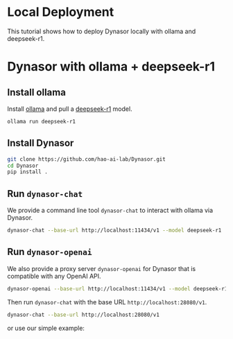 # Local Deployment

This tutorial shows how to deploy Dynasor locally with ollama and deepseek-r1.

# Dynasor with ollama + deepseek-r1

## Install ollama

Install [ollama](https://ollama.com/download) and pull a [deepseek-r1](https://ollama.com/library/deepseek-r1) model.
```bash
ollama run deepseek-r1
```

## Install Dynasor

```bash
git clone https://github.com/hao-ai-lab/Dynasor.git
cd Dynasor
pip install .
```

## Run `dynasor-chat`

We provide a command line tool `dynasor-chat` to interact with ollama via Dynasor.

```bash
dynasor-chat --base-url http://localhost:11434/v1 --model deepseek-r1
```

## Run `dynasor-openai`

We also provide a proxy server `dynasor-openai` for Dynasor that is compatible with any OpenAI API.

```bash
dynasor-openai --base-url http://localhost:11434/v1 --model deepseek-r1 --port 28080
```

Then run `dynasor-chat` with the base URL `http://localhost:28080/v1`.

```bash
dynasor-chat --base-url http://localhost:28080/v1
```

or use our simple example:
